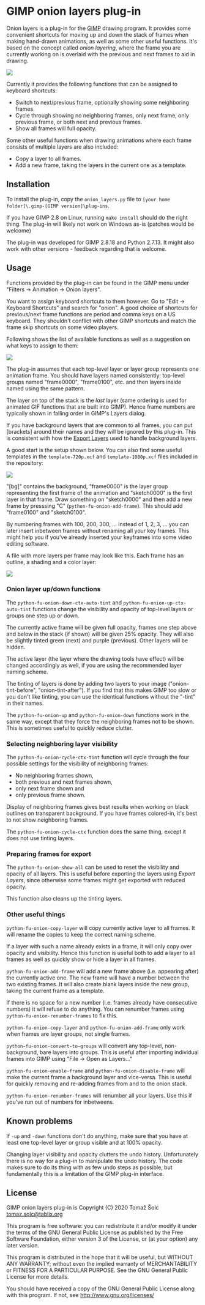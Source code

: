 # GIMP onion layers plug-in

Onion layers is a plug-in for the [GIMP](https://www.gimp.org/) drawing
program. It provides some convenient shortcuts for moving up and down the stack
of frames when making hand-drawn animations, as well as some other useful
functions. It's based on the concept called *onion layering*, where the frame
you are currently working on is overlaid with the previous and next frames to
aid in drawing.

![](figures/example.png)

Currently it provides the following functions that can be assigned to keyboard
shortcuts:

 *  Switch to next/previous frame, optionally showing some neighboring frames.
 *  Cycle through showing no neighboring frames, only next frame, only previous
    frame, or both next and previous frames.
 *  Show all frames will full opacity.

Some other useful functions when drawing animations where each frame consists
of multiple layers are also included:

 *  Copy a layer to all frames.
 *  Add a new frame, taking the layers in the current one as a template.


## Installation

To install the plug-in, copy the `onion_layers.py` file to `[your home folder]\.gimp-[GIMP version]\plug-ins`.

If you have GIMP 2.8 on Linux, running `make install` should do the right
thing. The plug-in will likely not work on Windows as-is (patches would be welcome)

The plug-in was developed for GIMP 2.8.18 and Python 2.7.13. It might also work
with other versions - feedback regarding that is welcome.


## Usage

Functions provided by the plug-in can be found in the GIMP menu under "Filters
-> Animation -> Onion layers".

You want to assign keyboard shortcuts to them however. Go to "Edit -> Keyboard
Shortcuts" and search for "onion". A good choice of shortcuts for previous/next
frame functions are period and comma keys on a US keyboard. They shouldn't
conflict with other GIMP shortcuts and match the frame skip shortcuts on some
video players.

Following shows the list of available functions as well as a suggestion on what
keys to assign to them:

![](figures/keyboard-shortcuts.png)

The plug-in assumes that each top-level layer or layer group represents one
animation frame. You should have layers named consistently: top-level groups
named "frame0000", "frame0100", etc. and then layers inside named using the same
pattern.

The layer on top of the stack is the *last* layer (same ordering is used for
animated GIF functions that are built into GIMP). Hence frame numbers are
typically shown in falling order in GIMP's Layers dialog.

If you have background layers that are common to all frames, you can put
[brackets] around their names and they will be ignored by this plug-in. This is
consistent with how the [Export
Layers](https://github.com/khalim19/gimp-plugin-export-layers) used to handle
background layers.

A good start is the setup shown below. You can also find some useful templates
in the `template-720p.xcf` and `template-1080p.xcf` files included in the
repository:

![](figures/starting-layers.png)

"[bg]" contains the background, "frame0000" is the layer group representing
the first frame of the animation and "sketch0000" is the first layer in that
frame. Draw something on "sketch0000" and then add a new frame by presssing "C"
(`python-fu-onion-add-frame`). This should add "frame0100" and "sketch0100".

By numbering frames with 100, 200, 300, ... instead of 1, 2, 3, ... you can
later insert inbetween frames without renaming all your key frames. This might
help you if you've already inserted your keyframes into some video editing
software.

A file with more layers per frame may look like this. Each frame has an
outline, a shading and a color layer:

![](figures/layers.png)


### Onion layer up/down functions

The `python-fu-onion-down-ctx-auto-tint` and `python-fu-onion-up-ctx-auto-tint`
functions change the visibility and opacity of top-level layers or groups one
step up or down.

The currently active frame will be given full opacity, frames one step above
and below in the stack (if shown) will be given 25% opacity. They will also be
slightly tinted green (next) and purple (previous). Other layers will be hidden.

The active layer (the layer where the drawing tools have effect) will be
changed accordingly as well, if you are using the recommended layer naming scheme.

The tinting of layers is done by adding two layers to your image
("onion-tint-before", "onion-tint-after"). If you find that this makes GIMP too
slow or you don't like tinting, you can use the identical functions without the
"-tint" in their names.

The `python-fu-onion-up` and `python-fu-onion-down` functions work in the same
way, except that they force the neighboring frames not to be shown. This is
sometimes useful to quickly reduce clutter.


### Selecting neighboring layer visibility

The `python-fu-onion-cycle-ctx-tint` function will cycle through the four possible
settings for the visibility of neighboring frames:

 *  No neighboring frames shown,
 *  both previous and next frames shown,
 *  only next frame shown and
 *  only previous frame shown.

Display of neighboring frames gives best results when working on black outlines
on transparent background. If you have frames colored-in, it's best to not show
neighboring frames.

The `python-fu-onion-cycle-ctx` function does the same thing, except it does
not use tinting layers.


### Preparing frames for export

The `python-fu-onion-show-all` can be used to reset the visibility and opacity
of all layers. This is useful before exporting the layers using *Export
Layers*, since otherwise some frames might get exported with reduced opacity.

This function also cleans up the tinting layers.


### Other useful things

`python-fu-onion-copy-layer` will copy currently active layer to all frames. It
will rename the copies to keep the correct naming scheme.

If a layer with such a name already exists in a frame, it will only copy over
opacity and visibility. Hence this function is useful both to add a layer to
all frames as well as quickly show or hide a layer in all frames.

`python-fu-onion-add-frame` will add a new frame above (i.e. appearing after)
the currently active one. The new frame will have a number between the two
existing frames. It will also create blank layers inside the new group, taking
the current frame as a template.

If there is no space for a new number (i.e. frames already have consecutive
numbers) it will refuse to do anything. You can renumber frames using
`python-fu-onion-renumber-frames` to fix this.

`python-fu-onion-copy-layer` and `python-fu-onion-add-frame` only work when
frames are layer groups, not single frames.

`python-fu-onion-convert-to-groups` will convert any top-level, non-background,
bare layers into groups. This is useful after importing individual frames into
GIMP using "File -> Open as Layers..."

`python-fu-onion-enable-frame` and `python-fu-onion-disable-frame` will make
the current frame a background layer and vice-versa. This is useful for quickly
removing and re-adding frames from and to the onion stack.

`python-fu-onion-renumber-frames` will renumber all your layers. Use this if
you've run out of numbers for inbetweens.

## Known problems

If `-up` and `-down` functions don't do anything, make sure that you have at
least one top-level layer or group visible and at 100% opacity.

Changing layer visibility and opacity clutters the undo history. Unfortunately
there is no way for a plug-in to manipulate the undo history. The code makes
sure to do its thing with as few undo steps as possible, but fundamentally this
is a limitation of the GIMP plug-in interface.

## License

GIMP onion layers plug-in is Copyright (C) 2020 Tomaž Šolc tomaz.solc@tablix.org

This program is free software: you can redistribute it and/or modify it under
the terms of the GNU General Public License as published by the Free Software
Foundation, either version 3 of the License, or (at your option) any later
version.

This program is distributed in the hope that it will be useful, but WITHOUT ANY
WARRANTY; without even the implied warranty of MERCHANTABILITY or FITNESS FOR A
PARTICULAR PURPOSE.  See the GNU General Public License for more details.

You should have received a copy of the GNU General Public License along with
this program.  If not, see http://www.gnu.org/licenses/

